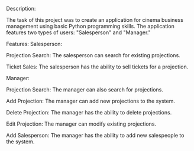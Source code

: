 Description:

The task of this project was to create an application for cinema business management using basic Python programming skills. The application features two types of users: "Salesperson" and "Manager."

Features:
Salesperson:

Projection Search: The salesperson can search for existing projections.

Ticket Sales: The salesperson has the ability to sell tickets for a projection.

Manager:

Projection Search: The manager can also search for projections.

Add Projection: The manager can add new projections to the system.

Delete Projection: The manager has the ability to delete projections.

Edit Projection: The manager can modify existing projections.

Add Salesperson: The manager has the ability to add new salespeople to the system.
    
